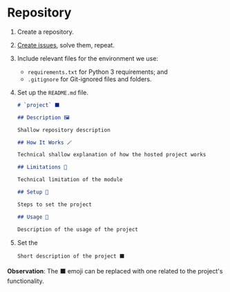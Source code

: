 # Repository

1. Create a repository.
2. [Create issues](Issue.md), solve them, repeat.
3. Include relevant files for the environment we use:
    - `requirements.txt` for Python 3 requirements; and
    - `.gitignore` for Git-ignored files and folders.
4. Set up the `README.md` file.

    ```markdown
    # `project` ⬛

    ## Description 🖼️

    Shallow repository description

    ## How It Works 🪄

    Technical shallow explanation of how the hosted project works

    ## Limitations 🚧

    Technical limitation of the module

    ## Setup 🔧

    Steps to set the project

    ## Usage 🧰

    Description of the usage of the project
    ```

5. Set the 

    ```
    Short description of the project ⬛
    ```

**Observation**: The ⬛ emoji can be replaced with one related to the project's functionality.